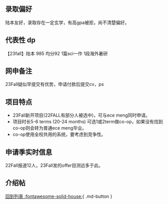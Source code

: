 ## 录取偏好
陆本友好，录取存在一定玄学，有高gpa被拒，尚不清楚偏好。
## 代表性 dp
【23fall】陆本 985 均分92 1篇sci一作 1段海外暑研
## 网申备注
23Fall疑似早提交有优势，申请付款后提交cv，ps
## 项目特点
- 23Fall新开项目(22FALL有部分人被选中)，可与ece meng同时申请。
- 项目时长5-6 terms (20-24 months) 可选1或2term做co-op，如果没有找到co-op则会转为普通ece meng毕业。
- co-op使用全校共用的系统，要考虑到竞争性。

## 申请季实时信息
22Fall报道12人，23Fall发的offer目测远多于此。
## 介绍帖

[回到列表 :fontawesome-solid-house:](grade.md){ .md-button }
